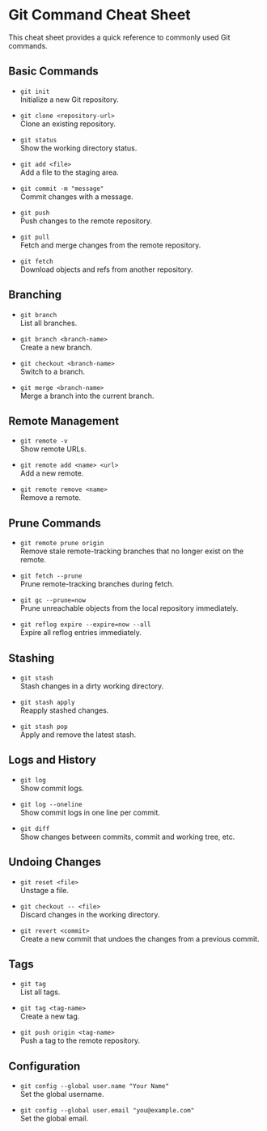 # Git Command Cheat Sheet

This cheat sheet provides a quick reference to commonly used Git commands.

## Basic Commands

- `git init`  
  Initialize a new Git repository.

- `git clone <repository-url>`  
  Clone an existing repository.

- `git status`  
  Show the working directory status.

- `git add <file>`  
  Add a file to the staging area.

- `git commit -m "message"`  
  Commit changes with a message.

- `git push`  
  Push changes to the remote repository.

- `git pull`  
  Fetch and merge changes from the remote repository.

- `git fetch`  
  Download objects and refs from another repository.

## Branching

- `git branch`  
  List all branches.

- `git branch <branch-name>`  
  Create a new branch.

- `git checkout <branch-name>`  
  Switch to a branch.

- `git merge <branch-name>`  
  Merge a branch into the current branch.

## Remote Management

- `git remote -v`  
  Show remote URLs.

- `git remote add <name> <url>`  
  Add a new remote.

- `git remote remove <name>`  
  Remove a remote.

## Prune Commands

- `git remote prune origin`  
  Remove stale remote-tracking branches that no longer exist on the remote.

- `git fetch --prune`  
  Prune remote-tracking branches during fetch.

- `git gc --prune=now`  
  Prune unreachable objects from the local repository immediately.

- `git reflog expire --expire=now --all`  
  Expire all reflog entries immediately.

## Stashing

- `git stash`  
  Stash changes in a dirty working directory.

- `git stash apply`  
  Reapply stashed changes.

- `git stash pop`  
  Apply and remove the latest stash.

## Logs and History

- `git log`  
  Show commit logs.

- `git log --oneline`  
  Show commit logs in one line per commit.

- `git diff`  
  Show changes between commits, commit and working tree, etc.

## Undoing Changes

- `git reset <file>`  
  Unstage a file.

- `git checkout -- <file>`  
  Discard changes in the working directory.

- `git revert <commit>`  
  Create a new commit that undoes the changes from a previous commit.

## Tags

- `git tag`  
  List all tags.

- `git tag <tag-name>`  
  Create a new tag.

- `git push origin <tag-name>`  
  Push a tag to the remote repository.

## Configuration

- `git config --global user.name "Your Name"`  
  Set the global username.

- `git config --global user.email "you@example.com"`  
  Set the global email.

